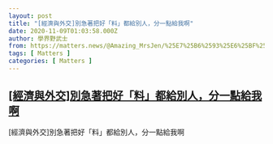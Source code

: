 ```yaml
---
layout: post
title: "[經濟與外交]別急著把好「料」都給別人，分一點給我啊"
date: 2020-11-09T01:03:58.000Z
author: 學界野武士
from: https://matters.news/@Amazing_MrsJen/%25E7%25B6%2593%25E6%25BF%259F%25E8%2588%2587%25E5%25A4%2596%25E4%25BA%25A4-%25E5%2588%25A5%25E6%2580%25A5%25E8%2591%2597%25E6%258A%258A%25E5%25A5%25BD-%25E6%2596%2599-%25E9%2583%25BD%25E7%25B5%25A6%25E5%2588%25A5%25E4%25BA%25BA-%25E5%2588%2586%25E4%25B8%2580%25E9%25BB%259E%25E7%25B5%25A6%25E6%2588%2591%25E5%2595%258A-bafyreiahdpw3msvrzoo5cx6id33fo3jvnwrzvdxnqzfna5jqbezkje4mky
tags: [ Matters ]
categories: [ Matters ]
---
```

<!--1604883838000-->
[[經濟與外交]別急著把好「料」都給別人，分一點給我啊](https://matters.news/@Amazing_MrsJen/%25E7%25B6%2593%25E6%25BF%259F%25E8%2588%2587%25E5%25A4%2596%25E4%25BA%25A4-%25E5%2588%25A5%25E6%2580%25A5%25E8%2591%2597%25E6%258A%258A%25E5%25A5%25BD-%25E6%2596%2599-%25E9%2583%25BD%25E7%25B5%25A6%25E5%2588%25A5%25E4%25BA%25BA-%25E5%2588%2586%25E4%25B8%2580%25E9%25BB%259E%25E7%25B5%25A6%25E6%2588%2591%25E5%2595%258A-bafyreiahdpw3msvrzoo5cx6id33fo3jvnwrzvdxnqzfna5jqbezkje4mky)
------

<div>
[經濟與外交]別急著把好「料」都給別人，分一點給我啊
</div>

